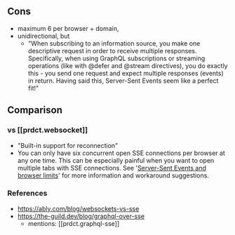

## Cons

- maximum 6 per browser + domain,
- unidirectional, but
  - "When subscribing to an information source, you make one descriptive request in order to receive multiple responses. Specifically, when using GraphQL subscriptions or streaming operations (like with @defer and @stream directives), you do exactly this - you send one request and expect multiple responses (events) in return. Having said this, Server-Sent Events seem like a perfect fit!"


## Comparison

### vs [[prdct.websocket]]

- "Built-in support for reconnection"
- You can only have six concurrent open SSE connections per browser at any one time. This can be especially painful when you want to open multiple tabs with SSE connections. See '[Server-Sent Events and browser limits](https://stackoverflow.com/questions/18584525/server-sent-events-and-browser-limits)' for more information and workaround suggestions.

### References

- https://ably.com/blog/websockets-vs-sse
- https://the-guild.dev/blog/graphql-over-sse
  - mentions: [[prdct.graphql-sse]]